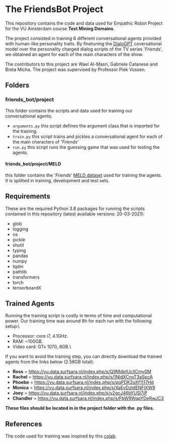 # The FriendsBot Project
This repository contains the code and data used for Empathic Robot Project for the VU Amsterdam course **Text Mining Domains**.

The project consisted in training 6 different conversational agents provided with human-like personality traits. By finetuning the [DialoGPT](https://github.com/microsoft/DialoGPT) coversational model over the personality charged dialog scripts of the TV series '*Friends*', we obtained an agent for each of the main characters of the show.

The contributors to this project are Wael Al-Masri, Gabriele Catanese and Breta Micha.
The project was supervised by Professor Piek Vossen.

## Folders
### friends_bot/project
This folder contains the scripts and data used for training our conversational agents.

* `arguments.py` this script defines the argument class that is imported for the training.
* `train.py` this script trains and pickles a conversational agent for each of the main characters of '*Friends*'
* `run.py` this script runs the guessing game that was used for testing the agents.

#### friends_bot/project/MELD 
this folder contains the '*Friends*' [MELD dataset](https://github.com/declare-lab/MELD) used for training the agents. It is splitted in training, development and test sets.

## Requirements
These are the required Python 3.8 packages for running the scripts contained in this repository (latest available versions: 20-03-2021):
* glob
* logging
* os
* pickle
* shutil
* typing
* pandas
* numpy
* tqdm
* pathlib 
* transformers 
* torch
* tensorboardX 

## Trained Agents
Running the training script is costly in terms of time and computational power. Our training time was around 8h for each run with the following setup:\
* Processor: core i7, 4.1GHz.
* RAM: ~100GB.
* Video card: GTx 1070, 8GB.\

If you want to avoid the training step, you can directly download the trained agents from the links below (2.58GB total):
* **Ross** = https://vu.data.surfsara.nl/index.php/s/Q9MdptUcIICmy0M
* **Rachel** = https://vu.data.surfsara.nl/index.php/s/1NldXCnoT3aSpcA
* **Phoebe** = https://vu.data.surfsara.nl/index.php/s/pqPDK2oXf1117Hd
* **Monica** = https://vu.data.surfsara.nl/index.php/s/XaEvDztdENFlXW9
* **Joey** = https://vu.data.surfsara.nl/index.php/s/v2gcJ46bYUSl7iP
* **Chandler** = https://vu.data.surfsara.nl/index.php/s/FbW9WqpYDeRwJC3

**These files should be located in in the project folder with the .py files.**

## References
The code used for training was inspired by this [colab](https://colab.research.google.com/drive/15wa925dj7jvdvrz8_z3vU7btqAFQLVlG#scrollTo=78afhsngLZMw).

